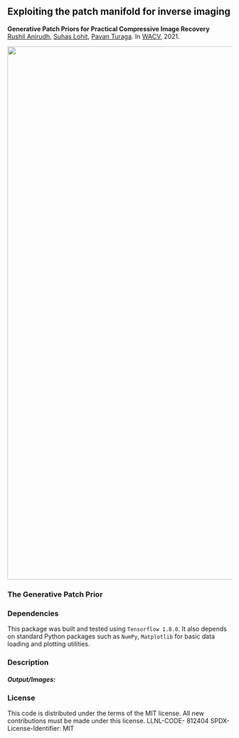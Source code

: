 
## Exploiting the patch manifold for inverse imaging

**Generative Patch Priors for Practical Compressive Image Recovery**  
[Rushil Anirudh](https://rushila.com/), [Suhas Lohit](https://suhaslohit.github.io/), [Pavan Turaga](https://pavanturaga.com/). In [WACV](https://openaccess.thecvf.com/content/WACV2021/html/Anirudh_Generative_Patch_Priors_for_Practical_Compressive_Image_Recovery_WACV_2021_paper.html), 2021.

<img src='https://rushilacom.files.wordpress.com/2021/01/color_figure_v2.jpg' width=1200>


### The Generative Patch Prior

### Dependencies
This package was built and tested using `Tensorflow 1.8.0`. It also depends on standard Python packages such as `NumPy`, `Matplotlib` for basic data loading and plotting utilities.

### Description
##### Output/Images:


### License
This code is distributed under the terms of the MIT license. All new contributions must be made under this license.
LLNL-CODE- 812404
SPDX-License-Identifier: MIT
